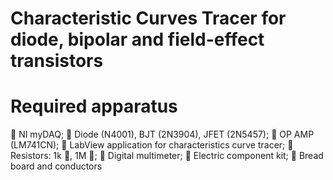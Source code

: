 # Characteristic Curves Tracer for diode, bipolar and field-effect transistors

# Required apparatus

 NI myDAQ;
 Diode (N4001), BJT (2N3904), JFET (2N5457);
 OP AMP (LM741CN);
 LabView application for characteristics curve tracer;
 Resistors: 1k , 1M ;
 Digital multimeter;
 Electric component kit;
 Bread board and conductors
